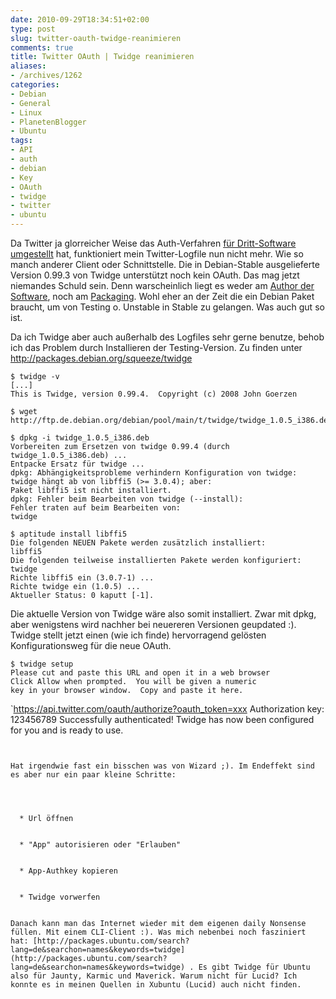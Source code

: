 ```yaml
---
date: 2010-09-29T18:34:51+02:00
type: post
slug: twitter-oauth-twidge-reanimieren
comments: true
title: Twitter OAuth | Twidge reanimieren
aliases:
- /archives/1262
categories:
- Debian
- General
- Linux
- PlanetenBlogger
- Ubuntu
tags:
- API
- auth
- debian
- Key
- OAuth
- twidge
- twitter
- ubuntu
---
```


Da Twitter ja glorreicher Weise das Auth-Verfahren [für Dritt-Software umgestellt](http://disfunctions.de/tutorials/twitter-oauth-gwibber-upgraden/) hat, funktioniert mein Twitter-Logfile nun nicht mehr. Wie so manch anderer Client oder Schnittstelle. Die in Debian-Stable ausgelieferte Version 0.99.3 von Twidge unterstützt noch kein OAuth. Das mag jetzt niemandes Schuld sein. Denn warscheinlich liegt es weder am [Author der Software](http://github.com/jgoerzen/twidge), noch am [Packaging](http://packages.debian.org/squeeze/twidge). Wohl eher an der Zeit die ein Debian Paket braucht, um von Testing o. Unstable in Stable zu gelangen. Was auch gut so ist.

Da ich Twidge aber auch außerhalb des Logfiles sehr gerne benutze, behob ich das Problem durch Installieren der Testing-Version. Zu finden unter http://packages.debian.org/squeeze/twidge

```
$ twidge -v
[...]
This is Twidge, version 0.99.4.  Copyright (c) 2008 John Goerzen
```


```
$ wget http://ftp.de.debian.org/debian/pool/main/t/twidge/twidge_1.0.5_i386.deb
```


```
$ dpkg -i twidge_1.0.5_i386.deb
Vorbereiten zum Ersetzen von twidge 0.99.4 (durch twidge_1.0.5_i386.deb) ...
Entpacke Ersatz für twidge ...
dpkg: Abhängigkeitsprobleme verhindern Konfiguration von twidge:
twidge hängt ab von libffi5 (>= 3.0.4); aber:
Paket libffi5 ist nicht installiert.
dpkg: Fehler beim Bearbeiten von twidge (--install):
Fehler traten auf beim Bearbeiten von:
twidge
```


```
$ aptitude install libffi5
Die folgenden NEUEN Pakete werden zusätzlich installiert:
libffi5
Die folgenden teilweise installierten Pakete werden konfiguriert:
twidge
Richte libffi5 ein (3.0.7-1) ...
Richte twidge ein (1.0.5) ...
Aktueller Status: 0 kaputt [-1].
```


Die aktuelle Version von Twidge wäre also somit installiert. Zwar mit dpkg, aber wenigstens wird nachher bei neuereren Versionen geupdated :). Twidge stellt jetzt einen (wie ich finde) hervorragend gelösten Konfigurationsweg für die neue OAuth.

```
$ twidge setup
Please cut and paste this URL and open it in a web browser
Click Allow when prompted.  You will be given a numeric
key in your browser window.  Copy and paste it here.
```
`https://api.twitter.com/oauth/authorize?oauth_token=xxx
Authorization key: 123456789
Successfully authenticated!
Twidge has now been configured for you and is ready to use.
```


Hat irgendwie fast ein bisschen was von Wizard ;). Im Endeffekt sind es aber nur ein paar kleine Schritte:



	
  * Url öffnen

	
  * "App" autorisieren oder "Erlauben"

	
  * App-Authkey kopieren

	
  * Twidge vorwerfen


Danach kann man das Internet wieder mit dem eigenen daily Nonsense füllen. Mit einem CLI-Client :). Was mich nebenbei noch fasziniert hat: [http://packages.ubuntu.com/search?lang=de&searchon=names&keywords=twidge](http://packages.ubuntu.com/search?lang=de&searchon=names&keywords=twidge) . Es gibt Twidge für Ubuntu also für Jaunty, Karmic und Maverick. Warum nicht für Lucid? Ich konnte es in meinen Quellen in Xubuntu (Lucid) auch nicht finden.

